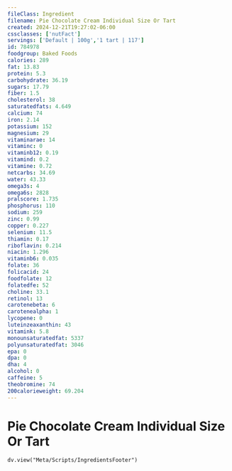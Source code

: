 ```yaml
---
fileClass: Ingredient
filename: Pie Chocolate Cream Individual Size Or Tart
created: 2024-12-21T19:27:02-06:00
cssclasses: ['nutFact']
servings: ['Default | 100g','1 tart | 117']
id: 784978
foodgroup: Baked Foods
calories: 289
fat: 13.83
protein: 5.3
carbohydrate: 36.19
sugars: 17.79
fiber: 1.5
cholesterol: 38
saturatedfats: 4.649
calcium: 74
iron: 2.14
potassium: 152
magnesium: 29
vitaminarae: 14
vitaminc: 0
vitaminb12: 0.19
vitamind: 0.2
vitamine: 0.72
netcarbs: 34.69
water: 43.33
omega3s: 4
omega6s: 2828
pralscore: 1.735
phosphorus: 110
sodium: 259
zinc: 0.99
copper: 0.227
selenium: 11.5
thiamin: 0.17
riboflavin: 0.214
niacin: 1.296
vitaminb6: 0.035
folate: 36
folicacid: 24
foodfolate: 12
folatedfe: 52
choline: 33.1
retinol: 13
carotenebeta: 6
carotenealpha: 1
lycopene: 0
luteinzeaxanthin: 43
vitamink: 5.8
monounsaturatedfat: 5337
polyunsaturatedfat: 3046
epa: 0
dpa: 0
dha: 4
alcohol: 0
caffeine: 5
theobromine: 74
200calorieweight: 69.204
---
```


# Pie Chocolate Cream Individual Size Or Tart

```dataviewjs
dv.view("Meta/Scripts/IngredientsFooter")
```